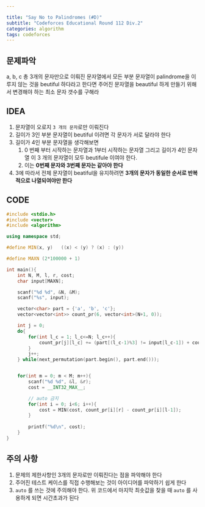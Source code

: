 ```yaml
---

title: "Say No to Palindromes (#D)"
subtitle: "Codeforces Educational Round 112 Div.2"
categories: algorithm
tags: codeforces
---
```


## 문제파악

a, b, c 총 3개의 문자만으로 이뤄진 문자열에서 모든 부분 문자열이 palindrome을 이루지 않는 것을 beutiful 하다라고 한다면 주어진 문자열을 beautiful 하게 만들기 위해서 변경해야 하는 최소 문자 갯수를 구해라



## IDEA

1. 문자열이 오로지 `3 개의 문자`로만 이뤄진다
2. 길이가 3인 부분 문자열이 beutiful 이려면 각 문자가 서로 달라야 한다
3. 길이가 4인 부분 문자열을 생각해보면
   1. 0 번째 부터 시작하는 문자열과 1부터 시작하는 문자열 그리고 길이가 4인 문자열 이 3 개의 문자열이 모두 beutifule 이여야 한다.
   2. 이는 **0번째 문자와 3번째 문자는 같아야 한다**
4. 3에 따라서 전체 문자열이 beatiful을 유지하려면 **3개의 문자가 동일한 순서로 반복적으로 나열되여야만 한다**




## CODE

```c++
#include <stdio.h>
#include <vector>
#include <algorithm>

using namespace std;

#define MIN(x, y)   ((x) < (y) ? (x) : (y))

#define MAXN (2*100000 + 1)

int main(){
    int N, M, l, r, cost;
    char input[MAXN];

    scanf("%d %d", &N, &M);
    scanf("%s", input);

    vector<char> part = {'a', 'b', 'c'};
    vector<vector<int>> count_pr(6, vector<int>(N+1, 0));

    int j = 0;
    do{
        for(int l_c = 1; l_c<=N; l_c++){
            count_pr[j][l_c] += (part[(l_c-1)%3] != input[l_c-1]) + count_pr[j][l_c-1];
        }
        j++;
    } while(next_permutation(part.begin(), part.end()));


    for(int m = 0; m < M; m++){
        scanf("%d %d", &l, &r);
        cost = __INT32_MAX__;

        // auto 금지
        for(int i = 0; i<6; i++){
            cost = MIN(cost, count_pr[i][r] - count_pr[i][l-1]);
        }
        
        printf("%d\n", cost);
    }
}
```



## 주의 사항

1. 문제의 제한사항인 3개의 문자로만 이뤄진다는 점을 파악해야 한다
2. 주어진 테스트 케이스를 직접 수행해보는 것이 아이디어를 파악하기 쉽게 한다
3. `auto` 를 쓰는 것에 주의해야 한다. 위 코드에서 마지막 최솟값을 찾을 때 `auto` 를 사용하게 되면 시간초과가 된다

